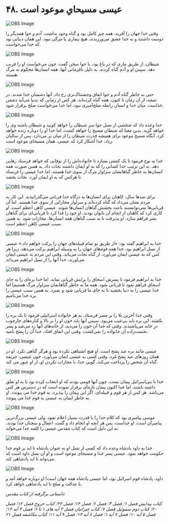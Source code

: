 # ۴۸. عیسی مسیحایِ موعود است

![OBS Image](https://cdn.door43.org/obs/jpg/360px/obs-en-48-01.jpg)

وقتی خدا جهان را آفرید، همه چیز کامل بود و گناه وجود نداشت. آدم و حوا همدیگر را دوست داشتند و به خدا عشق می‌ورزیدند. هیچ بیماری یا مرگی نبود. این همان دنیایی بود که خدا می‌خواست.

![OBS Image](https://cdn.door43.org/obs/jpg/360px/obs-en-48-02.jpg)

شیطان، از طریق ماری که در باغ بود، با حوا سخن گفت، چون می‌خواست او را فریب دهد. سپس او و آدم 
گناه کردند. به دلیل نافرمانی آنها، همه انسان‌ها محکوم به مرگ هستند.

![OBS Image](https://cdn.door43.org/obs/jpg/360px/obs-en-48-03.jpg)

حتی به خاطر گناه آدم و حوا اتفاق وحشتناک‌تری رخ داد. آنها دشمنان خدا شدند. در نتیجه، از آن زمان تا کنون، همه گناه کرده‌اند. هر کس از زمانی که بدنیا می‌آید دشمن خداست. میان خدا و انسان رابطه صلح‌آمیزی نبود، اما خدا می‌خواست صلح برقرار شود.

![OBS Image](https://cdn.door43.org/obs/jpg/360px/obs-en-48-04.jpg)

خدا وعده داد که شخصی از نسل حوا سر شیطان را خواهد کوبید و شیطان پاشنه وی را خواهد گزید. بدین معنا که شیطان مسیح را خواهد کشت، اما خدا او را دوباره زنده خواهد کرد. آنگاه مسیح موعود برای همیشه قدرت شیطان را از میان بر می‌دارد. پس از سالیان زیاد، خدا آشکار کرد که عیسی، همان مسیحای موعود است.

![OBS Image](https://cdn.door43.org/obs/jpg/360px/obs-en-48-05.jpg)

خدا به نوح فرمود تا یک کشتی بسازد تا خانواده‌اش را از توفانی که خواهد فرستاد رهایی دهد. به این ترتیب خدا کسانی را که به او ایمان داشتند نجات داد. به همین صورت همه انسان‌ها به خاطر گناهانشان سزاوار مرگ از سوی خدا هستند، اما خدا عیسی را فرستاد تا هرکس که به او ایمان آورد، نجات بخشد.

![OBS Image](https://cdn.door43.org/obs/jpg/360px/obs-en-48-06.jpg)

برای صدها سال، کاهنان برای انسان‌ها به درگاه خدا قربانی می‌گذرانیدند. این کار به مردم نشان می‌داد که گناه کرده‌اند و سزاوار مجازاتی از سوی خدا هستند. اما آن قربانی‌ها نمی‌توانستند باعث بخشش گناهان انسان‌ها شوند. عیسی کاهن اعظم است. او کاری کرد که کاهنان از انجام آن ناتوان بودند. او خود را فدا کرد تا قربانی‌ای برای گناهان بشر فراهم سازد. او پذیرفت تا به سبب گناهان همه انسان‌ها، مجازات شود. به همین سبب عیسی کاهن اعظم است.

![OBS Image](https://cdn.door43.org/obs/jpg/360px/obs-en-48-07.jpg)

خدا به ابراهیم گفته بود: «از طریق تو تمام قبیله‌های جهان را برکت خواهم داد.» عیسی از نسل ابراهیم بود. خدا همه قوم‌های جهان را به وسیله ابراهیم برکت می‌دهد، زیرا هر کس که به عیسی ایمان می‌آورد، از گناه نجات می‌یابد. وقتی این مردم به عیسی ایمان می‌آورند، خدا آنها را از نسل ابراهیم می‌داند.

![OBS Image](https://cdn.door43.org/obs/jpg/360px/obs-en-48-08.jpg)

خدا به ابراهیم فرمود تا پسرش اسحاق را برایش قربانی نماید. اما خدا بره‌ای را  به جای اسحاق فراهم نمود تا قربانی شود. همه ما به خاطر گناهانمان سزاوار مرگ هستیم! اما خدا عیسی را به دنیا بخشید تا به جای ما قربانی شود و بمیرد. به همین سبب عیسی را بره خدا می‌نامیم.

![OBS Image](https://cdn.door43.org/obs/jpg/360px/obs-en-48-09.jpg)

وقتی خدا آخرین بلا را بر مصر فرستاد، به هر خانواده اسرائیلی فرمود تا یک بره را بکشند. این بره باید بی‌عیب می‌بود. سپس آنها باید خون او را بر بالا و کناره‌های چارچوب درِ خانه می‌پاشیدند. وقتی که خدا آن خون را می‌دید، از خانه‌های آنها رد می‌شد و پسر نخست‌زاده آن خانواده را نمی‌کشت.  وقتی این اتفاق افتاد، خدا آن را پِسَخ نامید.

![OBS Image](https://cdn.door43.org/obs/jpg/360px/obs-en-48-10.jpg)

عیسی مانند بره عید پِسَخ است. او هیچ اشتباهی نکرده بود و هرگز گناهی نکرد. او در همان روزهای عید پِسَخ مُرد. وقتی کسی به عیسی ایمان می‌آورد، خون عیسی، جریمه گناه آن شخص را پرداخت می‌کند. گویی خدا، با مجازات نکردن او، از او عبور می کند.

![OBS Image](https://cdn.door43.org/obs/jpg/360px/obs-en-48-11.jpg)

خدا با بنی‌اسرائیل پیمان بست، چون آنها قومی بودند که او انتخاب کرده بود تا به او تعلق داشته باشند. اما خدا اکنون پیمان تازه‌ای برقرار نموده است که در دسترس هر کس می‌باشد. هر کس از هر قوم و قبیله‌ای، اگر این پیمان را بپذیرد، به قوم خدا می پیوندد. او به خاطر ایمان به عیسی به قوم خدا می پیوندد.

![OBS Image](https://cdn.door43.org/obs/jpg/360px/obs-en-48-12.jpg)

موسی پیامبری بود که کلام خدا را  با قدرت بسیار اعلام نمود. ولی عیسی بزرگ‌ترین پیامبران است. او خداست، پس هر آنچه او انجام داد و گفت، اعمال و سخنان خدا بودند. به این دلیل است که کتاب مقدس عیسی را کلمه خدا می‌خواند.

![OBS Image](https://cdn.door43.org/obs/jpg/360px/obs-en-48-13.jpg)

خدا به داود پادشاه وعده داد که کسی از نسل او به عنوان پادشاه تا ابد بر قوم خدا حکومت خواهد نمود. عیسی پسر خدا و مسیحای موعود است و او آن نسل داود است که می‌تواند تا ابد پادشاهی کند.

![OBS Image](https://cdn.door43.org/obs/jpg/360px/obs-en-48-14.jpg)

داود، پادشاه قوم اسرائیل بود، اما عیسی پادشاه همه جهان است! او دوباره خواهد آمد و با عدالت و صلح تا ابد پادشاهی خواهد کرد.

_داستانی برگرفته از کتاب مقدس:_

_کتاب پیدایش فصل ۱؛ فصل ۳؛ فصل ۶؛ فصل ۱۴؛ فصل ۲۲؛ کتاب خروج فصل ۱۲؛ فصل ۲۰؛ کتاب دوم سموئیل فصل ۷؛ کتاب عبرانیان فصل ۳ آیه های ۱ تا ۶؛ فصل ۴ آیه ۱۴؛ فصل ۵ آیه ۱۰؛ فصل ۷ آیه ۱؛ فصل ۸ آیه ۱۳؛ فصل ۹ آیه ۱۱؛ کتاب مکاشفه فصل ۲۱_
